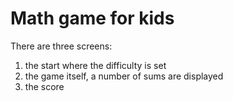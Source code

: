 # Math game for kids
There are three screens:
1. the start where the difficulty is set
2. the game itself, a number of sums are displayed
3. the score
